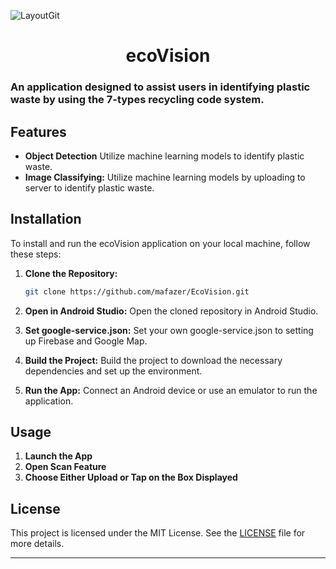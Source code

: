 ![LayoutGit](https://github.com/mafazer/EcoVision/assets/72061647/285949ee-ff30-4163-a813-07b91b9df0ec)

<h1 align="center">ecoVision</h1>
<h3 allign="center">An application designed to assist users in identifying plastic waste by using the 7-types recycling code system.</h3>

## Features
- **Object Detection** Utilize machine learning models to identify plastic waste.
- **Image Classifying:** Utilize machine learning models by uploading to server to identify plastic waste.

## Installation
To install and run the ecoVision application on your local machine, follow these steps:
1. **Clone the Repository:**
    ```bash
    git clone https://github.com/mafazer/EcoVision.git
    ```
    
2. **Open in Android Studio:**
    Open the cloned repository in Android Studio.

3. **Set google-service.json:**
    Set your own google-service.json to setting up Firebase and Google Map.
   
4. **Build the Project:**
    Build the project to download the necessary dependencies and set up the environment.
   
5. **Run the App:**
    Connect an Android device or use an emulator to run the application.

## Usage
1. **Launch the App**
2. **Open Scan Feature**
3. **Choose Either Upload or Tap on the Box Displayed**


## License
This project is licensed under the MIT License. See the [LICENSE](LICENSE) file for more details.
___
